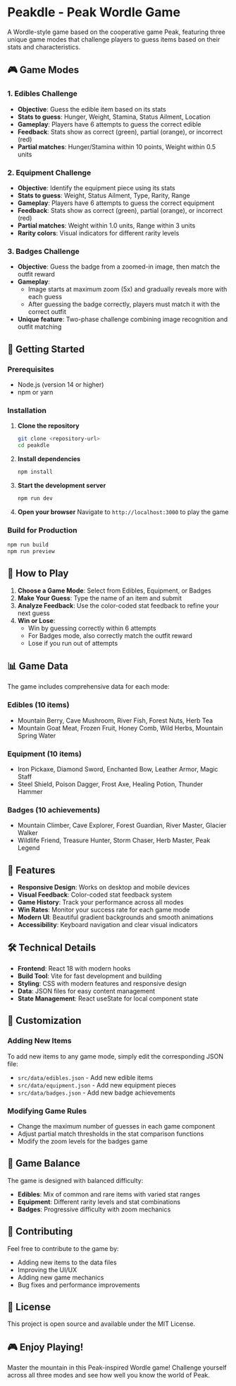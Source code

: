 # Peakdle - Peak Wordle Game

A Wordle-style game based on the cooperative game Peak, featuring three unique game modes that challenge players to guess items based on their stats and characteristics.

## 🎮 Game Modes

### 1. Edibles Challenge
- **Objective**: Guess the edible item based on its stats
- **Stats to guess**: Hunger, Weight, Stamina, Status Ailment, Location
- **Gameplay**: Players have 6 attempts to guess the correct edible
- **Feedback**: Stats show as correct (green), partial (orange), or incorrect (red)
- **Partial matches**: Hunger/Stamina within 10 points, Weight within 0.5 units

### 2. Equipment Challenge
- **Objective**: Identify the equipment piece using its stats
- **Stats to guess**: Weight, Status Ailment, Type, Rarity, Range
- **Gameplay**: Players have 6 attempts to guess the correct equipment
- **Feedback**: Stats show as correct (green), partial (orange), or incorrect (red)
- **Partial matches**: Weight within 1.0 units, Range within 3 units
- **Rarity colors**: Visual indicators for different rarity levels

### 3. Badges Challenge
- **Objective**: Guess the badge from a zoomed-in image, then match the outfit reward
- **Gameplay**: 
  - Image starts at maximum zoom (5x) and gradually reveals more with each guess
  - After guessing the badge correctly, players must match it with the correct outfit
- **Unique feature**: Two-phase challenge combining image recognition and outfit matching

## 🚀 Getting Started

### Prerequisites
- Node.js (version 14 or higher)
- npm or yarn

### Installation

1. **Clone the repository**
   ```bash
   git clone <repository-url>
   cd peakdle
   ```

2. **Install dependencies**
   ```bash
   npm install
   ```

3. **Start the development server**
   ```bash
   npm run dev
   ```

4. **Open your browser**
   Navigate to `http://localhost:3000` to play the game

### Build for Production
```bash
npm run build
npm run preview
```

## 🎯 How to Play

1. **Choose a Game Mode**: Select from Edibles, Equipment, or Badges
2. **Make Your Guess**: Type the name of an item and submit
3. **Analyze Feedback**: Use the color-coded stat feedback to refine your next guess
4. **Win or Lose**: 
   - Win by guessing correctly within 6 attempts
   - For Badges mode, also correctly match the outfit reward
   - Lose if you run out of attempts

## 📊 Game Data

The game includes comprehensive data for each mode:

### Edibles (10 items)
- Mountain Berry, Cave Mushroom, River Fish, Forest Nuts, Herb Tea
- Mountain Goat Meat, Frozen Fruit, Honey Comb, Wild Herbs, Mountain Spring Water

### Equipment (10 items)
- Iron Pickaxe, Diamond Sword, Enchanted Bow, Leather Armor, Magic Staff
- Steel Shield, Poison Dagger, Frost Axe, Healing Potion, Thunder Hammer

### Badges (10 achievements)
- Mountain Climber, Cave Explorer, Forest Guardian, River Master, Glacier Walker
- Wildlife Friend, Treasure Hunter, Storm Chaser, Herb Master, Peak Legend

## 🎨 Features

- **Responsive Design**: Works on desktop and mobile devices
- **Visual Feedback**: Color-coded stat feedback system
- **Game History**: Track your performance across all modes
- **Win Rates**: Monitor your success rate for each game mode
- **Modern UI**: Beautiful gradient backgrounds and smooth animations
- **Accessibility**: Keyboard navigation and clear visual indicators

## 🛠️ Technical Details

- **Frontend**: React 18 with modern hooks
- **Build Tool**: Vite for fast development and building
- **Styling**: CSS with modern features and responsive design
- **Data**: JSON files for easy content management
- **State Management**: React useState for local component state

## 🔧 Customization

### Adding New Items
To add new items to any game mode, simply edit the corresponding JSON file:
- `src/data/edibles.json` - Add new edible items
- `src/data/equipment.json` - Add new equipment pieces
- `src/data/badges.json` - Add new badge achievements

### Modifying Game Rules
- Change the maximum number of guesses in each game component
- Adjust partial match thresholds in the stat comparison functions
- Modify the zoom levels for the badges game

## 🎯 Game Balance

The game is designed with balanced difficulty:
- **Edibles**: Mix of common and rare items with varied stat ranges
- **Equipment**: Different rarity levels and stat combinations
- **Badges**: Progressive difficulty with zoom mechanics

## 🤝 Contributing

Feel free to contribute to the game by:
- Adding new items to the data files
- Improving the UI/UX
- Adding new game mechanics
- Bug fixes and performance improvements

## 📝 License

This project is open source and available under the MIT License.

## 🎮 Enjoy Playing!

Master the mountain in this Peak-inspired Wordle game! Challenge yourself across all three modes and see how well you know the world of Peak.
